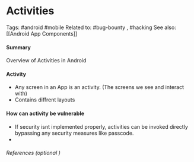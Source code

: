 # Activities
Tags: #android #mobile 
Related to: #bug-bounty , #hacking
See also: [[Android App Components]]

#### Summary
Overview of Activities in Android

#### Activity
- Any screen in an App is an activity. (The screens we see and interact with)
- Contains diffrent layouts 

#### How can activity be vulnerable
- If security isnt implemented properly, activities can be invoked directly bypassing any security measures like passcode.
- 
###### References  (optional )